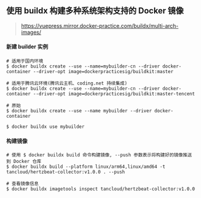 ## 使用 buildx 构建多种系统架构支持的 Docker 镜像   

> https://vuepress.mirror.docker-practice.com/buildx/multi-arch-images/  

#### 新建 builder 实例   

```shell
# 适用于国内环境
$ docker buildx create --use --name=mybuilder-cn --driver docker-container --driver-opt image=dockerpracticesig/buildkit:master

# 适用于腾讯云环境(腾讯云主机、coding.net 持续集成)
$ docker buildx create --use --name=mybuilder-cn --driver docker-container --driver-opt image=dockerpracticesig/buildkit:master-tencent

# 原始
$ docker buildx create --use --name mybuilder --driver docker-container

$ docker buildx use mybuilder

```

#### 构建镜像  

```shell
# 使用 $ docker buildx build 命令构建镜像, --push 参数表示将构建好的镜像推送到 Docker 仓库
$ docker buildx build --platform linux/arm64,linux/amd64 -t tancloud/hertzbeat-collector:v1.0.0 . --push

# 查看镜像信息
$ docker buildx imagetools inspect tancloud/hertzbeat-collector:v1.0.0

```
